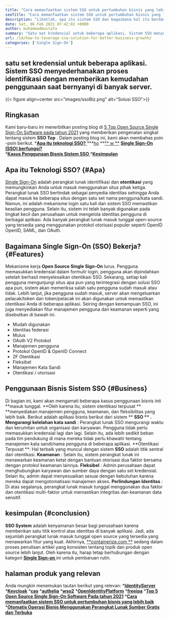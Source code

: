 ```yaml
---
title: "Cara memanfaatkan sistem SSO untuk pertumbuhan bisnis yang lebih baik" 
seoTitle: "Cara memanfaatkan sistem SSO untuk pertumbuhan bisnis yang lebih baik" 
description: "Lihatlah, apa itu sistem SSO dan bagaimana hal itu berdampak pada pertumbuhan bisnis Anda. Sistem masuk tunggal open source banyak digunakan pada tingkat kecil dan perusahaan." 
date: Sat, 06 Feb 2021 07:42:02 +0000
author: muhammadmustafa
summary: "Satu set kredensial untuk beberapa aplikasi. Sistem SSO menyederhanakan proses identifikasi dengan memberikan kemudahan penggunaan saat bernyanyi di banyak server." 
url: /id/how-to-leverage-sso-solution-for-better-business-growth/
categories: ['Single Sign-On']
---
```


## satu set kredensial untuk beberapa aplikasi. Sistem SSO menyederhanakan proses identifikasi dengan memberikan kemudahan penggunaan saat bernyanyi di banyak server.

{{< figure align=center src="images/ssoBiz.png" alt="Solusi SSO">}}


## Ringkasan
Kami baru-baru ini menerbitkan posting blog di [5 Top Open Source Single Sign-On Software pada tahun 2021][1] yang memberikan pengenalan singkat tentang sistem **SSO Top** . Dalam posting blog ini, kami akan membahas poin -poin berikut.
  *[**Apa itu teknologi SSO?** ][2]
  ***[ho][3]  **[**  w **][3]  **[Single Sign-On (SSO) berfungsi?][3]**  
  *[**Kasus Penggunaan Bisnis Sistem SSO** ][4]
  *[**Kesimpulan** ][5]

## Apa itu Teknologi SSO?   {#Apa}
[Single Sign-On][6] adalah perangkat lunak identifikasi dan **otentikasi**  yang memungkinkan Anda untuk masuk menggunakan situs pihak ketiga. Perangkat lunak SSO bertindak sebagai penyedia identitas sehingga Anda dapat masuk ke beberapa situs dengan satu set nama pengguna/kata sandi. Namun, ini adalah mekanisme login satu kali dan sistem SSO memastikan keaslian pengguna.
Selain itu, sistem ini telah banyak digunakan pada tingkat kecil dan perusahaan untuk mengelola identitas pengguna di berbagai aplikasi. Ada banyak perangkat lunak masuk tunggal open-source yang tersedia yang menggunakan protokol otorisasi populer seperti OpenID OpenID, SAML, dan OAuth.

## **Bagaimana Single Sign-On (SSO) Bekerja?** {#Features}
Mekanisme kerja **Open Source Single Sign-On**  lurus. Pengguna memasukkan kredensial dalam formulir login, pengguna akan dipindahkan setelah berhasil menyelesaikan otentikasi SSO. Sekarang, setiap kali pengguna mengunjungi situs apa pun yang terintegrasi dengan solusi SSO apa pun, sistem akan memeriksa salah satu pengguna sudah masuk atau tidak. Lebih lanjut, jika pengguna sudah masuk, server akan mengeluarkan pelacak/token dan token/pelacak ini akan digunakan untuk memastikan otentikasi Anda di beberapa aplikasi. Seiring dengan kemampuan SSO, ini juga menyediakan fitur manajemen pengguna dan keamanan seperti yang disebutkan di bawah ini.
  * Mudah digunakan
  * Identitas federasi
  * Mulus
  * OAuth V2 Protokol
  * Manajemen pengguna
  * Protokol OpenID & OpenID Connect
  * 2F Otentikasi
  * Fleksibel
  * Manajemen Kata Sandi
  * Otentikasi / otorisasi

## Penggunaan Bisnis Sistem SSO   {#Business}
Di bagian ini, kami akan mengamati beberapa kasus penggunaan bisnis inti **masuk tunggal.  **Oleh karena itu, sistem otentikasi terpusat **  **menyediakan manajemen pengguna, keamanan, dan fleksibilitas yang lebih baik. Berikut adalah aplikasi bisnis berikut dari sistem **  **SSO ** .** 
**Mengurangi kelelahan kata sandi** : Perangkat lunak SSO mengurangi waktu dan kerumitan untuk organisasi dan karyawan. Pengguna tidak perlu memasukkan kredensial lagi dan lagi. Selain itu, ada lebih sedikit beban pada tim pendukung di mana mereka tidak perlu khawatir tentang manajemen kata sandi/nama pengguna di beberapa aplikasi.
**Otentikasi Terpusat **: Hal terbaik yang muncul dengan sistem  **SSO**   adalah titik sentral dari otentikasi.
**Keamanan** : Selain itu, sistem perangkat lunak ini menawarkan keamanan ketat dengan bantuan otorisasi dua faktor bersama dengan protokol keamanan lainnya.
**Fleksibel** : Admin perusahaan dapat menghubungkan karyawan dan sumber daya dengan satu set kredensial. Selain itu, admin dapat menyesuaikan sesuai dengan kebutuhan karena mereka dapat mengotomatisasi manajemen akses.
**Perlindungan Identitas** : Di atas segalanya, perangkat lunak masuk tunggal menggunakan dua faktor dan otentikasi multi-faktor untuk memastikan integritas dan keamanan data sensitif.

## kesimpulan   {#conclusion}
**SSO System**  adalah kenyamanan besar bagi perusahaan karena memberikan satu titik kontrol atas identitas di banyak aplikasi. Jadi, ada sejumlah perangkat lunak masuk tunggal open source yang tersedia yang menawarkan fitur yang kuat.
Akhirnya, [**containerize.com **][7] sedang dalam proses penulisan artikel yang konsisten tentang topik dan produk open source lebih lanjut. Oleh karena itu, harap tetap berhubungan dengan kategori [ **Single Sign-on**  ][6] ini untuk pembaruan rutin.

## halaman produk yang relevan
Anda mungkin menemukan tautan berikut yang relevan:
  ***[IdentityServer][8]** 
  ***[Keycloak][9]** 
  ***[cas][10]** 
  ***[authelia][11]** 
  ***[wso2][12]** 
  ***[OpenIdentityPlatform][13]** 
  ***[freeipa][14]** 
  ***[Top 5 Open Source Single Sign-On Software Pada tahun 2021][1]** 
  ***[Cara memanfaatkan sistem SSO untuk pertumbuhan bisnis yang lebih baik][15]** 
  ***[Otomatis Operasi Bisnis Menggunakan Perangkat Lunak Sumber Gratis dan Terbuka][16]** 

  
[1]: https://blog.containerize.com/single-sign-on/top-5-open-source-single-sign-on-software-in-the-year-2021/
[2]: #what
[3]: #features
[4]: #business
[5]: #Conclusion
[6]: https://products.containerize.com/single-sign-on/
[7]: https://www.containerize.com/
[8]: https://products.containerize.com/single-sign-on/identity-server
[9]: https://products.containerize.com/single-sign-on/keycloak
[10]: https://products.containerize.com/single-sign-on/cas
[11]: https://products.containerize.com/single-sign-on/authelia
[12]: https://products.containerize.com/single-sign-on/wso2
[13]: https://products.containerize.com/single-sign-on/openidentityplatform
[14]: https://products.containerize.com/single-sign-on/freeipa
[15]: https://blog.containerize.com/single-sign-on/id/how-to-leverage-sso-solution-for-better-business-growth/
[16]: https://blog.containerize.com/blogging/automate-business-operations-using-open-source-software/
